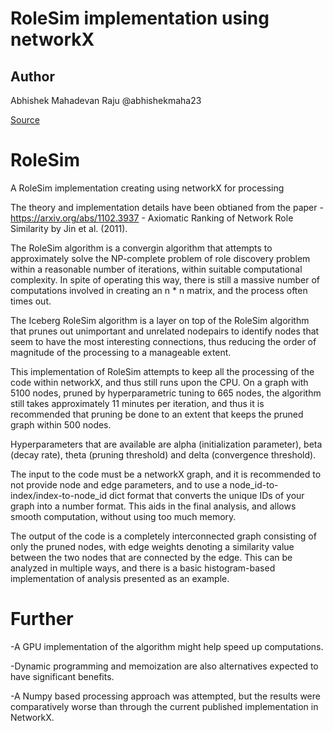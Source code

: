 # RoleSim implementation using networkX

## Author
Abhishek Mahadevan Raju
@abhishekmaha23

[Source](https://github.com/abhishekmaha23/RoleSim-Python)
<!-- [Source](https://cs.paperswithcode.com/paper/axiomatic-ranking-of-network-role-similarity) -->

# RoleSim
A RoleSim implementation creating using networkX for processing

The theory and implementation details have been obtianed from the paper - https://arxiv.org/abs/1102.3937 - Axiomatic Ranking of Network Role Similarity by Jin et al. (2011).

The RoleSim algorithm is a convergin algorithm that attempts to approximately solve the NP-complete problem of role discovery problem within a reasonable number of iterations, within suitable computational complexity. In spite of operating this way, there is still a massive number of computations involved in creating an n * n matrix, and the process often times out.

The Iceberg RoleSim algorithm is a layer on top of the RoleSim algorithm that prunes out unimportant and unrelated nodepairs to identify nodes that seem to have the most interesting connections, thus reducing the order of magnitude of the processing to a manageable extent.

This implementation of RoleSim attempts to keep all the processing of the code within networkX, and thus still runs upon the CPU. On a graph with 5100 nodes, pruned by hyperparametric tuning to 665 nodes, the algorithm still takes approximately 11 minutes per iteration, and thus it is recommended that pruning be done to an extent that keeps the pruned graph within 500 nodes.

Hyperparameters that are available are alpha (initialization parameter), beta (decay rate), theta (pruning threshold) and delta (convergence threshold). 

The input to the code must be a networkX graph, and it is recommended to not provide node and edge parameters, and to use a node_id-to-index/index-to-node_id dict format that converts the unique IDs of your graph into a number format. This aids in the final analysis, and allows smooth computation, without using too much memory.

The output of the code is a completely interconnected graph consisting of only the pruned nodes, with edge weights denoting a similarity value between the two nodes that are connected by the edge. This can be analyzed in multiple ways, and there is a basic histogram-based implementation of analysis presented as an example.

# Further

-A GPU implementation of the algorithm might help speed up computations.

-Dynamic programming and memoization are also alternatives expected to have significant benefits.

-A Numpy based processing approach was attempted, but the results were comparatively worse than through the current published implementation in NetworkX.